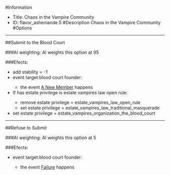 #Information
 - Title: Chaos in the Vampire Community
 - ID: flavor_asheniande.5
#Description
Chaos in the Vampire Community
#Options

___
##Submit to the Blood Court

###AI weighting:
AI weights this option at 95


###Efects:<ul><li>add stability = -1</li><li>event target:blood court founder:</li><ul><li>the event [A New Member](../events/a_new_member.md) happens</li></ul><li>If has estate privilege is estate vampires law open rule:</li><ul><li>remove estate privilege = estate_vampires_law_open_rule</li><li>set estate privilege = estate_vampires_law_traditional_masquerade</li></ul><li>set estate privilege = estate_vampires_organization_the_blood_court</li></ul>

___
##Refuse to Submit

###AI weighting:
AI weights this option at 5


###Efects:<ul><li>event target:blood court founder:</li><ul><li>the event [Failure](../events/failure.md) happens</li></ul></ul>
